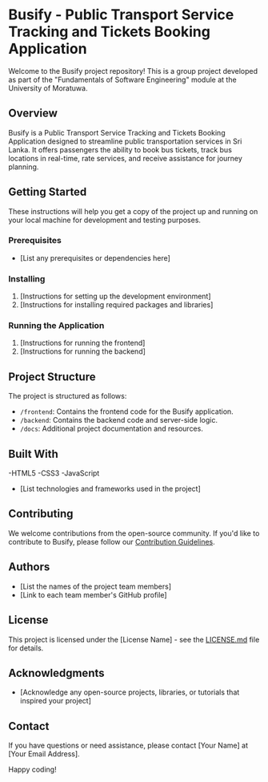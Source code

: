# Busify - Public Transport Service Tracking and Tickets Booking Application

Welcome to the Busify project repository! This is a group project developed as part of the "Fundamentals of Software Engineering" module at the University of Moratuwa.

## Overview

Busify is a Public Transport Service Tracking and Tickets Booking Application designed to streamline public transportation services in Sri Lanka. It offers passengers the ability to book bus tickets, track bus locations in real-time, rate services, and receive assistance for journey planning.

## Getting Started

These instructions will help you get a copy of the project up and running on your local machine for development and testing purposes.

### Prerequisites

- [List any prerequisites or dependencies here]

### Installing

1. [Instructions for setting up the development environment]
2. [Instructions for installing required packages and libraries]

### Running the Application

1. [Instructions for running the frontend]
2. [Instructions for running the backend]

## Project Structure

The project is structured as follows:

- `/frontend`: Contains the frontend code for the Busify application.
- `/backend`: Contains the backend code and server-side logic.
- `/docs`: Additional project documentation and resources.

## Built With

-HTML5
-CSS3
-JavaScript
- [List technologies and frameworks used in the project]

## Contributing

We welcome contributions from the open-source community. If you'd like to contribute to Busify, please follow our [Contribution Guidelines](CONTRIBUTING.md).

## Authors

- [List the names of the project team members]
- [Link to each team member's GitHub profile]

## License

This project is licensed under the [License Name] - see the [LICENSE.md](LICENSE.md) file for details.

## Acknowledgments

- [Acknowledge any open-source projects, libraries, or tutorials that inspired your project]

## Contact

If you have questions or need assistance, please contact [Your Name] at [Your Email Address].

Happy coding!


